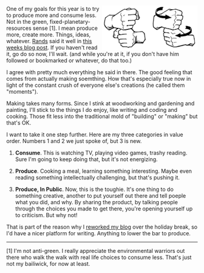<!-- 
.. title: Consume &lt; Produce &lt; Produce Publicly
.. slug: consume-produce-public
.. link: 
.. description: 
.. tags: Life
.. date: 2014/01/08 1:00am
-->

<p><img style="float:right" class="postimage" src="/f/make-asl.gif" alt="\"make\" in American Sign Language" width=50%></p>

One of my goals for this year is to try to produce more and consume
less. Not in the green, fixed-planetary-resources sense \[1\]. I
mean produce more, create more. Things, ideas, whatever. [Rands][r]
said it well in [this weeks blog post][builders]. If you
haven't read it, go do so now, I'll wait. (and while you're at it,
if you don't have him followed or bookmarked or whatever, do that
too.)

  [r]: https://twitter.com/rands
  [builders]: http://randsinrepose.com/archives/the-builders-high/

I agree with pretty much everything he said in there. The good
feeling that comes from actually making soemthing. How that's
especially true now in light of the constant crush of everyone
else's creations (he called them "moments"). 

Making takes many forms. Since I stink at woodworking and gardening
and painting, I'll stick to the things I do enjoy, like writing and
coding and cooking. Those fit less into the traditional mold of
"building" or "making" but that's OK.

I want to take it one step further. Here are my three categories
in value order. Numbers 1 and 2 we just spoke of, but 3 is new.

1. **Consume**. This is watching TV, playing video games, trashy
   reading. Sure I'm going to keep doing that, but it's not energizing.

2. **Produce**. Cooking a meal, learning something interesting. Maybe
   even reading something intellectually challenging, but that's pushing
   it.

3. **Produce, In Public**. Now, this is the toughie. It's one thing to 
   do something creative, another to put yourself out there and tell 
   poeple what you did, and why. By sharing the product, by talking
   people through the choices you made to get there, you're opening
   yourself up to criticism. But why not!

That is part of the reason why I [reworked my blog][nikola] over the
holiday break, so I'd have a nicer platform for writing. Anything to
lower the bar to produce.

  [nikola]: /posts/switching-to-static.html

-------------

[1] I'm not anti-green. I really appreciate the environmental
warriors out there who walk the walk with real life choices to
consume less. That's just not my bailiwick, for now at least.

<!-- vim set fo+=awn ai tw=72 -->
